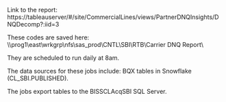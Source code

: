 Link to the report: https://tableauserver/#/site/CommercialLines/views/PartnerDNQInsights/DNQDecomp?:iid=3

These codes are saved here:
  \\\prog1\east\wrkgrp\nfs\sas_prod\CNTL\SBI\RTB\Carrier DNQ Report\

They are scheduled to run daily at 8am.

The data sources for these jobs include:
  BQX tables in Snowflake (CL_SBI.PUBLISHED).

The jobs export tables to the BISSCLAcqSBI SQL Server.
